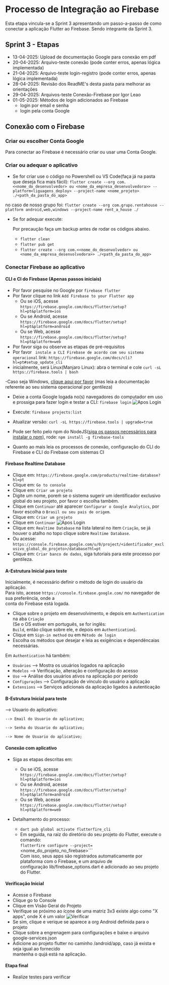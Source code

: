 # Processo de Integração ao Firebase 

Esta etapa vincula-se a Sprint 3 apresentando um passo-a-passo de como conectar a aplicação Flutter ao Firebase.
Sendo integrante da Sprint 3.

## Sprint 3 - Etapas 

- 13-04-2025: Upload de documentação Google para conexão em pdf
- 20-04-2025: Arquivo-teste conexão (pode conter erros, apenas lógica implementada)
- 21-04-2025: Arquivo-teste login-registro (pode conter erros, apenas lógica implementada)
- 28-04-2025: Revisão dos ReadME's desta pasta para melhorar as orientações
- 29-04-2025: Arquivos-teste Conexão-Firebase por Igor Leao
- 01-05-2025: Métodos de login adicionados ao Firebase
   - login por email e senha
   - login pela conta Google
     
## Conexão com o Firebase

### Criar ou escolher Conta Google

Para conectar ao Firebase é necessário criar ou usar uma Conta Google.

### Criar ou adequar o aplicativo
- Se for criar use o código no Powershell ou VS Code(faça já na pasta que deseja fica mais fácil): ```flutter create --org com.<<nome_do_desenvolvedor> ou <nome_da_empresa_desenvolvedora>> --platform<liguagens_deploy> --project-name <nome_projeto> ./<path_da_pasta_do_app>```

no caso de nosso grupo foi: ```flutter create --org com.grupo.rentahouse --platform android,web,windows --project-name rent_a_house ./```

- Se for adequar execute:
  
  Por precaução faça um backup antes de rodar os códigos abaixo.
  - ```flutter clean```
  - ```flutter pub get```
  - ```flutter create --org com.<<nome_do_desenvolvedor> ou <nome_da_empresa_desenvolvedora>> ./<path_da_pasta_do_app>```
    
### Conectar Firebase ao aplicativo

#### CLI e CI do Firebase (Apenas passos iniciais)
- Por favor pesquise no Google por ```firebase flutter```
- Por favor clique no link ```Add Firebase to your Flutter app``` 
  - Ou se iOS, acesse ```https://firebase.google.com/docs/flutter/setup?hl=pt&platform=ios```
  - Ou se Android, acesse ```https://firebase.google.com/docs/flutter/setup?hl=pt&platform=android```
  - Ou se Web, acesse ```https://firebase.google.com/docs/flutter/setup?hl=pt&platform=web```
- Por favor siga ou observe as etapas de pré-requisitos
- Por favor ``` instale a CLI Firebase de acordo com seu sistema operacional``` link: ```https://firebase.google.com/docs/cli?hl=pt#setup_update_cli```
 - inicialmente, será Linux(Manjaro Linux): abra o terminal e cole ```curl -sL https://firebase.tools | bash```

 -Caso seja Windows, [clique aqui por favor](https://github.com/kasshinokun/Projeto-Integrado-Desenvolvimento-Movel/blob/main/Firebase_Conexao/firebase_windows_install.md)
(mas leia a documentação referente ao seu sistema operacional por gentileza)

- Deixe a conta Google logada no(s) navegadores do computador em uso e prossiga para fazer login e testar a CLI: ```firebase login```
![Apos Login](https://github.com/kasshinokun/Projeto-Integrado-Desenvolvimento-Movel/blob/main/Rent_a_House_App/Imagens_S3/aposloginterminalbrowser.jpg)
- Execute: ```firebase projects:list```
- Atualizar versão: ```curl -sL https://firebase.tools | upgrade=true```

- Pode ser feito pelo npm do NodeJS([siga os passos necessários para instalar o npm](https://github.com/kasshinokun/Projeto-Integrado-Desenvolvimento-Movel/blob/main/Firebase_Conexao/NodeJS_Install.md)), rode: ```npm install -g firebase-tools```
- Quanto ao mais leia os processos de conexão, configuração do CLI do Firebase e CLI do Firebase com sistemas CI


#### Firebase Realtime Database
- Clique em: ```https://firebase.google.com/products/realtime-database?hl=pt```
- Clique em: ```Go to console```
- Clique em: ```Criar um projeto```
- Digite um nome, poreḿ se o sistema sugerir um identificador exclusivo global do seu projeto, por favor o escolha também.
- Clique em ```Continuar``` até aparecer ```Configurar o Google Analytics```, por favor escolha o ```Brasil ou seu pais de origem```.
- Clique em: ```Criar um projeto```
- Clique em ```Continuar```
  ![Apos Login](https://github.com/kasshinokun/Projeto-Integrado-Desenvolvimento-Movel/blob/main/Rent_a_House_App/Imagens_S3/projetoconcluido.png)
- Clique em: ```Realtime Database``` na lista lateral no item ```Criação```, se já houver o atalho no topo clique sobre ```Realtime Database```.
- Ou acesse: ```https://console.firebase.google.com/u/0/project/<identificador_exclusivo_global_do_projeto>/database?hl=pt```
- Clique em: ```Criar banco de dados```, siga tutoriais para este processo por gentileza.

#### A-Estrutura Inicial para teste

Inicialmente, é necessário definir o método de login do usuário da aplicação.
<br>Para isto, acesse ```https://console.firebase.google.com/``` no navegador de sua preferência, onde a <br>conta do Firebase está logada.
- Clique sobre o projeto em desenvolvimento, e depois em ```Authentication``` na aba ```Criação```<br>(Se o OS estiver em português, se for inglês: <br>
```Build```, então clique sobre ele, e depois em ```Authentication```).
- Clique em ```Sign-in method``` ou em ```Método de login```
- Escolha os métodos que desejar e leia as exigências e dependêncaias necessárias.

Em ```Authentication``` há também:
- ```Usuários``` --> Mostra os usuários logados na aplicação
- ```Modelos``` --> Verificação, alteração e configuração do acesso
- ```Uso``` --> Análise dos usuários ativos na aplicação por período
- ```Configurações``` --> Configuração de vínculo do usuário a aplicação
- ```Extensions``` --> Serviços adicionais da aplicação ligados à autenticação

#### B-Estrutura Inicial para teste 

--> Usuario do aplicativo:
    
    --> Email do Usuario do aplicativo;
    
    --> Senha do Usuario do aplicativo;
    
    --> Nome de Usuario do aplicativo;

#### Conexão com aplicativo
- Siga as etapas descritas em:
  - Ou se iOS, acesse ```https://firebase.google.com/docs/flutter/setup?hl=pt&platform=ios```
  - Ou se Android, acesse ```https://firebase.google.com/docs/flutter/setup?hl=pt&platform=android```
  - Ou se Web, acesse ```https://firebase.google.com/docs/flutter/setup?hl=pt&platform=web```

- Detalhamento do processo:
  - ```dart pub global activate flutterfire_cli```
  - Em seguida, na raiz do diretório do seu projeto do Flutter, execute o comando:
    <br>```flutterfire configure --project=```<nome_do_projeto_no_firebase>```
    <br>Com isso, seus apps são registrados automaticamente por plataforma com o Firebase, e um arquivo de <br>configuração lib/firebase_options.dart é adicionado ao seu projeto do Flutter.

#### Verificação Inicial
- Acesse o Firebase
- Clique go to Console
- Clique em Visão Geral do Projeto
- Verifique se próximo ao ícone de uma matriz 3x3 existe algo como "X apps", onde X é um valor
  ![Verificar](https://github.com/kasshinokun/Projeto-Integrado-Desenvolvimento-Movel/blob/main/Rent_a_House_App/Imagens_S3/verificar_app_firebase.jpg)
- Se sim, clique e verique se aparece a org Android definida para o projeto
- Clique sobre a engrenagem para configurações e baixe o arquivo google-services.json
- Adicione ao projeto flutter no caminho /android/app, caso já exista e seja igual ao fornecido<br>mantenha o qujá está na aplicação.
#### Etapa final
- Realize testes para verificar

